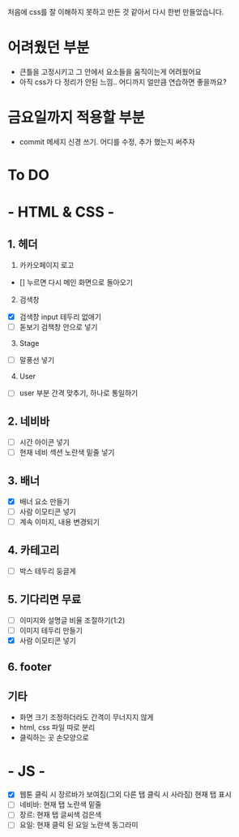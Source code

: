 처음에 css를 잘 이해하지 못하고 만든 것 같아서 다시 한번 만들었습니다.

# 어려웠던 부분
* 큰틀을 고정시키고 그 안에서 요소들을 움직이는게 어려웠어요
* 아직 css가 다 정리가 안된 느낌.. 어디까지 얼만큼 연습하면 좋을까요?
# 금요일까지 적용할 부분
* commit 메세지 신경 쓰기. 어디를 수정, 추가 했는지 써주자
# To DO
# - HTML & CSS -
## 1. 헤더
1) 카카오페이지 로고
- [] 누르면 다시 메인 화면으로 돌아오기

2) 검색창
- [X] 검색창 input 테두리 없애기
- [ ] 돋보기 검책창 안으로 넣기

3) Stage
- [ ] 말풍선 넣기

4) User
- [ ] user 부분 간격 맞추기, 하나로 통일하기
## 2. 네비바
- [ ] 시간 아이콘 넣기
- [ ] 현재 네비 섹션 노란색 밑줄 넣기

## 3. 배너
- [X] 배너 요소 만들기
- [ ] 사람 이모티콘 넣기
- [ ] 계속 이미지, 내용 변경되기
## 4. 카테고리
- [ ] 박스 테두리 둥글게

## 5. 기다리면 무료
- [ ] 이미지와 설명글 비율 조절하기(1:2)
- [ ] 이미지 테두리 만들기
- [X] 사람 이모티콘 넣기

## 6. footer
## 기타
* 화면 크기 조정하더라도 간격이 무너지지 않게
* html, css 파일 따로 분리
* 클릭하는 곳 손모양으로

# - JS -
- [x] 웹툰 클릭 시 장르바가 보여짐(그외 다른 탭 클릭 시 사라짐)
현재 탭 표시
- [ ] 네비바: 현재 탭 노란색 밑줄
- [ ] 장르: 현재 탭 글씨색 검은색
- [ ] 요일: 현재 클릭 된 요일 노란색 동그라미